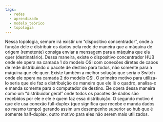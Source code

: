 ```yaml
---
tags:
  - redes
  - aprendizado
  - modelo_teórico
  - topologia
---
```


Nessa topologia, sempre irá existir um “dispositivo concentrador”, onde a função dele e distribuir os dados pela rede de maneira que a máquina de origem (remetente) consiga enviar a mensagem para a máquina que ela quer (destinatário). Dessa maneira, existe o dispositivo concentrador HUB onde ele opera na camada 1 do modelo OSI com conexões diretas de cabos de rede distribuindo o pacote de destino para todos, não somente para a máquina que ele quer. Existe também a melhor solução que seria o Switch onde ele opera na camada 2 do modelo OSI. O primeiro motivo para utiliza-lo seria que ele faz a distribuição de maneira que ele lê o quadro, analisa-o e manda somente para o computador de destino. Ele opera dessa maneira como um “distribuidor geral” onde todos os pacotes de dados são recebidos por ele e ele é quem faz essa distribuição. O segundo motivo é que ele usa conexão full-duplex (que significa que recebe e manda dados ao mesmo tempo) gerando assim um desempenho superior ao hub que é somente half-duplex, outro motivo para eles não serem mais utilizados.